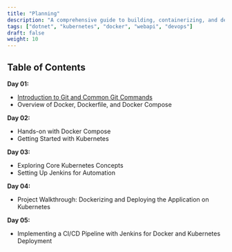 ```yaml
---
title: "Planning"
description: "A comprehensive guide to building, containerizing, and deploying a .NET Core Web API on Kubernetes using Docker."
tags: ["dotnet", "kubernetes", "docker", "webapi", "devops"]
draft: false
weight: 10
---
```


## Table of Contents

**Day 01:**
- [Introduction to Git and Common Git Commands](/content/Git)
- Overview of Docker, Dockerfile, and Docker Compose

**Day 02:**
- Hands-on with Docker Compose  
- Getting Started with Kubernetes

**Day 03:**
- Exploring Core Kubernetes Concepts  
- Setting Up Jenkins for Automation

**Day 04:**
- Project Walkthrough: Dockerizing and Deploying the Application on Kubernetes

**Day 05:**
- Implementing a CI/CD Pipeline with Jenkins for Docker and Kubernetes Deployment
